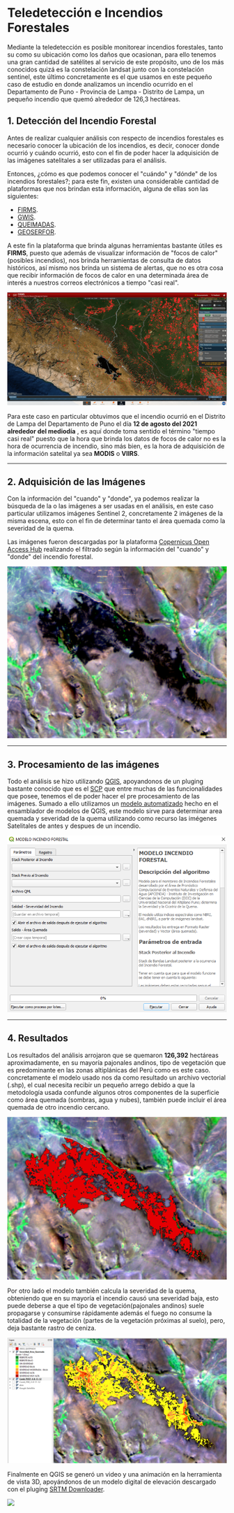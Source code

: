 # **Teledetección e Incendios Forestales**
 
Mediante la teledetección es posible monitorear incendios forestales, tanto su como su ubicación como los daños que ocasionan, para ello tenemos una gran cantidad de satélites al servicio de este propósito, uno de los más conocidos quizá es la constelación landsat junto con la constelación sentinel, este último concretamente es el que usamos en este pequeño caso de estudio en donde analizamos un incendio ocurrido en el Departamento de Puno -  Provincia de Lampa - Distrito de Lampa, un pequeño incendio que quemó alrededor de 126,3 hectáreas.
 
## 1. Detección del Incendio Forestal
 
Antes de realizar cualquier análisis con respecto de incendios forestales es necesario conocer la ubicación de los incendios, es decir, conocer donde ocurrió y cuándo ocurrió, esto con el fin de poder hacer la adquisición de las imágenes satelitales a ser utilizadas para el análisis.
 
Entonces, ¿cómo es que podemos conocer el "cuándo" y "dónde" de los incendios forestales?; para este fin, existen una considerable cantidad de plataformas que nos brindan esta información, alguna de ellas son las siguientes:
 
- [FIRMS](https://firms.modaps.eosdis.nasa.gov/).
- [GWIS](https://gwis.jrc.ec.europa.eu/).
- [QUEIMADAS](https://queimadas.dgi.inpe.br/queimadas/portal).
- [GEOSERFOR](https://geo.serfor.gob.pe/visor/).
 
A este fin la plataforma que brinda algunas herramientas bastante útiles es **FIRMS**, puesto que además de visualizar información de "focos de calor" (posibles incendios), nos brinda herramientas de consulta de datos históricos, así mismo nos brinda un sistema de alertas, que no es otra cosa que recibir información de focos de calor en una determinada área de interés a nuestros correos electrónicos a tiempo "casi real".
 
![](./img/firms.png) 
 
Para este caso en particular obtuvimos que el incendio ocurrió en el Distrito de Lampa del Departamento de Puno el día **12 de agosto del 2021 alrededor del mediodía** , es aquí donde toma sentido el término "tiempo casi real" puesto que la hora que brinda los datos de focos de calor no es la hora de ocurrencia de incendio, sino más bien, es la hora de adquisición de la información satelital ya sea **MODIS** o **VIIRS**.
 
---
 
## 2. Adquisición de las Imágenes 
 
Con la información del "cuando" y "donde", ya podemos realizar la búsqueda de la o las imágenes a ser usadas en el análisis, en este caso particular utilizamos imágenes Sentinel 2, concretamente 2 imágenes de la misma escena, esto con el fin de determinar tanto el área quemada como la severidad de la quema.
 
Las imágenes fueron descargadas por la plataforma [Copernicus Open Access Hub](https://scihub.copernicus.eu/) realizando el filtrado según la información del "cuando" y "donde" del incendio forestal.
 
 
![](./img/img.png) 
 
---
## 3. Procesamiento de las imágenes 
 
Todo el análisis se hizo utilizando [QGIS](https://qgis.org/es/site/), apoyandonos de un pluging bastante conocido que es el  [SCP](https://fromgistors.blogspot.com/p/semi-automatic-classification-plugin.html) que entre muchas de las funcionalidades que posee, tenemos el de poder hacer el pre procesamiento de las imágenes. Sumado a ello utilizamos un [modelo automatizado](https://github.com/hugoaluque/Modelo-QGIS_Incendios_Forestales) hecho en el ensamblador de modelos de QGIS, este modelo sirve para determinar area quemada y severidad de la quema utilizando como recurso las imégenes Satelitales  de antes y despues de un incendio.
 
![](./img/modelo.png) 
 
---
## 4. Resultados
 
Los resultados del análisis arrojaron que se quemaron **126,392** hectáreas aproximadamente, en su mayoría pajonales andinos, tipo de vegetación que es predominante en las zonas altiplánicas del Perú como es este caso.
concretamente el modelo usado nos da como resultado un archivo vectorial (.shp), el cual necesita recibir un pequeño arrego debido a que la metodología usada confunde algunos otros componentes de la superficie como área quemada (sombras, agua y nubes), también puede incluir el área quemada de otro incendio cercano.
 
![](./img/area_quemada.png) 
 
 
Por otro lado el modelo también calcula la severidad de la quema, obteniendo que en su mayoría el incendio causó una severidad baja, esto puede deberse a que el tipo de vegetación(pajonales andinos) suele propagarse y consumirse rápidamente además el fuego no consume la totalidad de la vegetación (partes de la vegetación próximas al suelo), pero, deja bastante rastro de ceniza.
 
![](./img/severidad.png) 
 
Finalmente en QGIS se generó un video y una animación en la herramienta de vista 3D, apoyándonos de un modelo digital de elevación descargado con el pluging [SRTM Downloader](https://plugins.qgis.org/plugins/SRTM-Downloader/).
 
![](./GIF-VIDEO/incendio.gif) 

